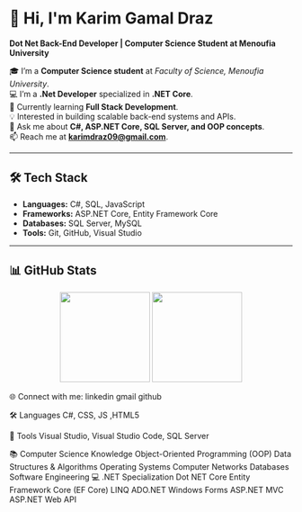 # 👋 Hi, I'm Karim Gamal Draz  
**Dot Net Back-End Developer | Computer Science Student at Menoufia University**

🎓 I’m a **Computer Science student** at *Faculty of Science, Menoufia University*.  
💻 I’m a **.Net Developer** specialized in **.NET Core**.  
🌱 Currently learning **Full Stack Development**.  
💡 Interested in building scalable back-end systems and APIs.  
💬 Ask me about **C#, ASP.NET Core, SQL Server, and OOP concepts**.  
📫 Reach me at **karimdraz09@gmail.com**.  

---

## 🛠 Tech Stack
- **Languages:** C#, SQL, JavaScript  
- **Frameworks:** ASP.NET Core, Entity Framework Core  
- **Databases:** SQL Server, MySQL  
- **Tools:** Git, GitHub, Visual Studio  

---

## 📊 GitHub Stats
<p align="center">
  <img src="https://github-readme-stats.vercel.app/api?username=Youssef-Dabash&show_icons=true&theme=radical" height="160"/>
  <img src="https://github-readme-stats.vercel.app/api/top-langs/?username=Youssef-Dabash&layout=compact&theme=radical" height="160"/>
</p>
🌐 Connect with me:
linkedin gmail github

🛠️ Languages
C#, CSS, JS ,HTML5

🧰 Tools
Visual Studio, Visual Studio Code, SQL Server

📚 Computer Science Knowledge
Object-Oriented Programming (OOP)
Data Structures & Algorithms
Operating Systems
Computer Networks
Databases
Software Engineering
💻 .NET Specialization
Dot NET Core
Entity Framework Core (EF Core)
LINQ
ADO.NET
Windows Forms
ASP.NET MVC
ASP.NET Web API
